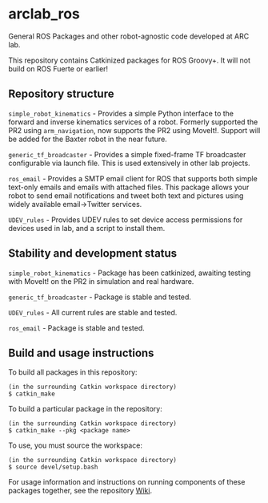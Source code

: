 arclab_ros
==========
General ROS Packages and other robot-agnostic code developed at ARC lab.

This repository contains Catkinized packages for ROS Groovy+. It will not build on ROS Fuerte or earlier!


Repository structure
--------------------

`simple_robot_kinematics` - Provides a simple Python interface to the forward and inverse kinematics services of a robot. Formerly supported the PR2 using `arm_navigation`, now supports the PR2 using MoveIt!. Support will be added for the Baxter robot in the near future.

`generic_tf_broadcaster` - Provides a simple fixed-frame TF broadcaster configurable via launch file. This is used extensively in other lab projects.

`ros_email` - Provides a SMTP email client for ROS that supports both simple text-only emails and emails with attached files. This package allows your robot to send email notifications and tweet both text and pictures using widely available email->Twitter services.

`UDEV_rules` - Provides UDEV rules to set device access permissions for devices used in lab, and a script to install them.


Stability and development status
--------------------------------

`simple_robot_kinematics` - Package has been catkinized, awaiting testing with MoveIt! on the PR2 in simulation and real hardware.

`generic_tf_broadcaster` - Package is stable and tested.

`UDEV_rules` - All current rules are stable and tested.

`ros_email` - Package is stable and tested.


Build and usage instructions
------------------------------
To build all packages in this repository:

```
(in the surrounding Catkin workspace directory)
$ catkin_make
```
To build a particular package in the repository:

```
(in the surrounding Catkin workspace directory)
$ catkin_make --pkg <package name>
```
To use, you must source the workspace:

```
(in the surrounding Catkin workspace directory)
$ source devel/setup.bash
```

For usage information and instructions on running components of these packages together, see the repository [Wiki](https://github.com/WPI-ARC/arclab_ros/wiki).
